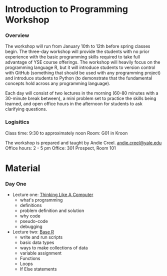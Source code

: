 # Introduction to Programming Workshop

### Overview 

The workshop will run from January 10th to 12th before spring classes begin. The three-day workshop will provide the students with no prior experience with the basic programming skills required to take full advantage of YSE course offerings. The workshop will heavily focus on the programming language R, but it will introduce students to version control with GitHub (something that should be used with any programming project) and introduce students to Python (to demonstrate that the fundamental concepts hold across any programming language). 

Each day will consist of two lectures in the morning (60-80 minutes with a 30-minute break between), a mini problem set to practice the skills being learned, and open office hours in the afternoon for students to ask clarifying questions. 


### Logisitics 

Class time: 9:30 to approximately noon 
Room: G01 in Kroon

The workshop is prepared and taught by Andie Creel. 
andie.creel@yale.edu
Office hours: 2 - 5 pm
Office: 301 Prospect, Room 101


# Material 

### Day One 
- Lecture one: [Thinking Like A Computer](lecture_material/1_think_like_computer.pptx)
	- what's programming
	- definitions 
	- problem definition and solution
	- why code
	- pseudo-code
	- debugging
- Lecture two: [Base R](lecture_material/2_base_r/r_tutorial.pdf)
	- write and run scripts
	- basic data types
	- ways to make collections of data
	- variable assignment 
	- Functions
	- Loops
	- If Else statements 